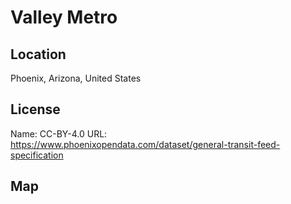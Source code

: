 # Valley Metro
    
## Location

Phoenix, Arizona, United States

## License

Name: CC-BY-4.0
URL: https://www.phoenixopendata.com/dataset/general-transit-feed-specification

## Map

<WorldMap topic="public-transport/rtfs-rt/Valley_Metro/vehicle_positions/#" />

